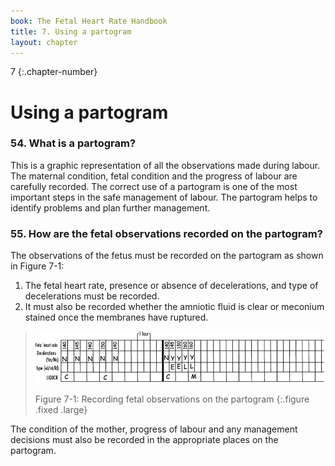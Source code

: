 ```yaml
---
book: The Fetal Heart Rate Handbook
title: 7. Using a partogram
layout: chapter
---
```


7
{:.chapter-number}

# Using a partogram

### 54. What is a partogram? 

This is a graphic representation of all the observations made during labour. The maternal condition, fetal condition and the progress of labour are carefully recorded. The correct use of a partogram is one of the most important steps in the safe management of labour. The partogram helps to identify problems and plan further management. 

### 55. How are the fetal observations recorded on the partogram? 

The observations of the fetus must be recorded on the partogram as shown in Figure 7-1: 

1. The fetal heart rate, presence or absence of decelerations, and type of decelerations must be recorded.
2. It must also be recorded whether the amniotic fluid is clear or meconium stained once the membranes have ruptured.

> ![Figure 7-1: Recording fetal observations on the partogram](images/7-1.jpg)
> 
> Figure 7-1: Recording fetal observations on the partogram
{:.figure .fixed .large}

The condition of the mother, progress of labour and any management decisions must also be recorded in the appropriate places on the partogram.